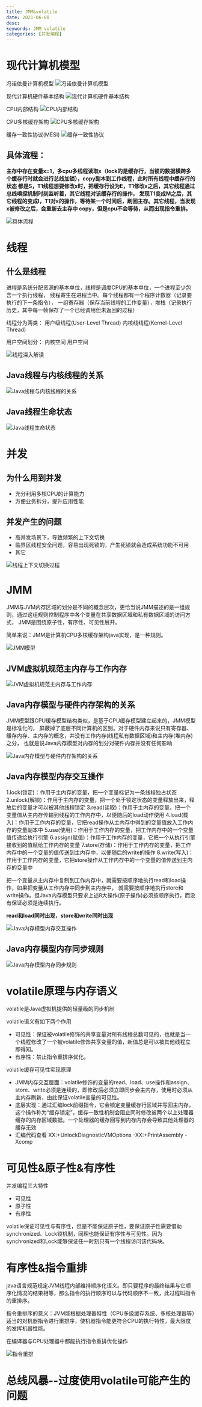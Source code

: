 ```yaml
---
title: JMM&volatile
date: 2021-06-08
desc:
keywords: JMM volatile
categories: [并发编程]
---
```

# 现代计算机模型

冯诺依曼计算机模型
![冯诺依曼计算机模型](/uploads/java/concurrent/冯诺依曼计算机模型.png)

现代计算机硬件基本结构
![现代计算机硬件基本结构](/uploads/java/concurrent/现代计算机硬件基本结构.png)

CPU内部结构
![CPU内部结构](/uploads/java/concurrent/CPU内部结构.png)

CPU多核缓存架构
![CPU多核缓存架构](/uploads/java/concurrent/CPU多核缓存架构.png)

缓存一致性协议(MESI)
![缓存一致性协议](/uploads/java/concurrent/缓存一致性协议.png)

## 具体流程：
**主存中存在变量x=1，多cpu多线程读取x（lock的是缓存行，当锁的数据横跨多个缓存行时就会进行总线加锁），copy副本到工作线程，此时所有线程中缓存行的状态
都是S，T1线程想要修改x时，把缓存行设为E，T1修改x之后，其它线程通过总线嗅探机制时刻监听着，其它线程对该缓存行的操作，
发现T1变成M之后，其它线程的变成I，T1对x的操作，等待某一个时间后，刷回主存。其它线程，当发现x被修改之后，会重新去主存中
copy，但是cpu不会等待，从而出现指令重排。**

![具体流程](/uploads/java/concurrent/CPU多核缓存存储结构.png)

# 线程

## 什么是线程

进程是系统分配资源的基本单位，线程是调度CPU的基本单位，一个进程至少包含一个执行线程，
线程寄生在进程当中。每个线程都有一个程序计数器（记录要执行的下一条指令），
一组寄存器（保存当前线程的工作变量），堆栈（记录执行历史，其中每一帧保存了一个已经调用但未返回的过程）

线程分为两类：
用户级线程(User-Level Thread)
内核线线程(Kernel-Level Thread)

用户空间划分：
内核空间
用户空间

![线程深入解读](/uploads/java/concurrent/线程深入解读.png)

## Java线程与内核线程的关系

![Java线程与内核线程的关系](/uploads/java/concurrent/Java线程与内核线程的关系.png)

## Java线程生命状态

![Java线程生命状态](/uploads/java/concurrent/Java线程生命状态.png)

# 并发

## 为什么用到并发

- 充分利用多核CPU的计算能力
- 方便业务拆分，提升应用性能

## 并发产生的问题

- 高并发场景下，导致频繁的上下文切换
- 临界区线程安全问题，容易出现死锁的，产生死锁就会造成系统功能不可用
- 其它

![线程上下文切换过程](/uploads/java/concurrent/线程上下文切换过程.png)

# JMM

JMM与JVM内存区域的划分是不同的概念层次，更恰当说JMM描述的是一组规则，通过这组规则控制程序中各个变量在共享数据区域和私有数据区域的访问方式，
JMM是围绕原子性，有序性、可见性展开。

简单来说：JMM是计算机CPU多核缓存架构java实现，是一种规则。

![JMM模型](/uploads/java/concurrent/JMM模型.png)

## JVM虚拟机规范主内存与工作内存

![JVM虚拟机规范主内存与工作内存](/uploads/java/concurrent/JVM虚拟机规范主内存与工作内存.png)

## Java内存模型与硬件内存架构的关系

JMM模型跟CPU缓存模型结构类似，是基于CPU缓存模型建立起来的，JMM模型是标准化的，
屏蔽掉了底层不同计算机的区别。对于硬件内存来说只有寄存器、缓存内存、主内存的概念，并没有工作内存(线程私有数据区域)和主内存(堆内存)之分，
也就是说Java内存模型对内存的划分对硬件内存并没有任何影响

![Java内存模型与硬件内存架构的关系](/uploads/java/concurrent/Java内存模型与硬件内存架构的关系.png)

## Java内存模型内存交互操作

1.lock(锁定)：作用于主内存的变量，把一个变量标记为一条线程独占状态
2.unlock(解锁)：作用于主内存的变量，把一个处于锁定状态的变量释放出来，释放后的变量才可以被其他线程锁定
3.read(读取)：作用于主内存的变量，把一个变量值从主内存传输到线程的工作内存中，以便随后的load动作使用
4.load(载入)：作用于工作内存的变量，它把read操作从主内存中得到的变量值放入工作内存的变量副本中
5.use(使用)：作用于工作内存的变量，把工作内存中的一个变量值传递给执行引擎
6.assign(赋值)：作用于工作内存的变量，它把一个从执行引擎接收到的值赋给工作内存的变量
7.store(存储)：作用于工作内存的变量，把工作内存中的一个变量的值传送到主内存中，以便随后的write的操作
8.write(写入)：作用于工作内存的变量，它把store操作从工作内存中的一个变量的值传送到主内存的变量中

把一个变量从主内存中复制到工作内存中，就需要按顺序地执行read和load操作，如果把变量从工作内存中同步到主内存中，
就需要按顺序地执行store和write操作。但Java内存模型只要求上述8大操作(原子操作)必须按顺序执行，而没有保证必须是连续执行。

**read和load同时出现，store和write同时出现**

![Java内存模型内存交互操作](/uploads/java/concurrent/Java内存模型内存交互操作.png)

## Java内存模型内存同步规则

![Java内存模型内存同步规则](source/uploads/java/concurrent/Java内存模型内存同步规则.png)

# volatile原理与内存语义

volatile是Java虚拟机提供的轻量级的同步机制

volatile语义有如下两个作用
- 可见性：保证被volatile修饰的共享变量对所有线程总数可见的，也就是当一个线程修改了一个被volatile修饰共享变量的值，新值总是可以被其他线程立即得知。
- 有序性：禁止指令重排序优化。

volatile缓存可见性实现原理
- JMM内存交互层面：volatile修饰的变量的read、load、use操作和assign、store、write必须是连续的，即修改后必须立即同步会主内存，使用时必须从主内存刷新，由此保证volatile变量的可见性。
- 底层实现：通过汇编lock前缀指令，它会锁定变量缓存行区域并写回主内存，这个操作称为“缓存锁定”，缓存一致性机制会阻止同时修改被两个以上处理器缓存的内存区域数据。一个处理器的缓存回写到内存内存会导致其他处理器的缓存无效
- 汇编代码查看
XX:+UnlockDiagnosticVMOptions -XX:+PrintAssembly -Xcomp

# 可见性&原子性&有序性

并发编程三大特性
- 可见性
- 原子性
- 有序性

volatile保证可见性与有序性，但是不能保证原子性，要保证原子性需要借助synchronized、Lock锁机制，同理也能保证有序性与可见性。因为synchronized和Lock能够保证任一时刻只有一个线程访问该代码块。

# 有序性&指令重排

java语言规范规定JVM线程内部维持顺序化语义。即只要程序的最终结果与它顺序化情况的结果相等，那么指令的执行顺序可以与代码顺序不一致，此过程叫指令的重排序。

指令重排序的意义：JVM能根据处理器特性（CPU多级缓存系统、多核处理器等）适当的对机器指令进行重排序，使机器指令能更符合CPU的执行特性，最大限度的发挥机器性能。

在编译器与CPU处理器中都能执行指令重排优化操作

![指令重排](source/uploads/java/concurrent/指令重排.png)

# 总线风暴--过度使用volatile可能产生的问题


